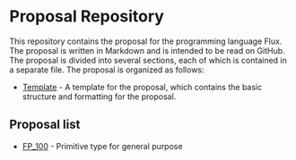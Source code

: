 # Proposal Repository
This repository contains the proposal for the programming language Flux. The proposal is written in Markdown and is intended to be read on GitHub. The proposal is divided into several sections, each of which is contained in a separate file. The proposal is organized as follows:

- [Template](template.md) - A template for the proposal, which contains the basic structure and formatting for the proposal.

## Proposal list
- [FP_100](FP_100.md) - Primitive type for general purpose